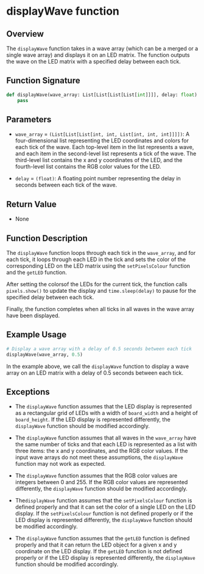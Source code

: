 # displayWave function

## Overview

The `displayWave` function takes in a wave array (which can be a merged or a single wave array) and displays it on an LED matrix. The function outputs the wave on the LED matrix with a specified delay between each tick.

## Function Signature

```py
def displayWave(wave_array: List[List[List[List[int]]]], delay: float) -> None:
    pass
```

## Parameters

- `wave_array` = `(List[List[List[int, int, List[int, int, int]]]])`: A four-dimensional list representing the LED coordinates and colors for each tick of the wave. Each top-level item in the list represents a wave, and each item in the second-level list represents a tick of the wave. The third-level list contains the x and y coordinates of the LED, and the fourth-level list contains the RGB color values for the LED.

- `delay` = `(float)`: A floating point number representing the delay in seconds between each tick of the wave.

## Return Value

- None

## Function Description

The `displayWave` function loops through each tick in the `wave_array`, and for each tick, it loops through each LED in the tick and sets the color of the corresponding LED on the LED matrix using the `setPixelsColour` function and the `getLED` function.

After setting the colorsof the LEDs for the current tick, the function calls `pixels.show()` to update the display and `time.sleep(delay)` to pause for the specified delay between each tick.

Finally, the function completes when all ticks in all waves in the wave array have been displayed.

## Example Usage

```py
# Display a wave array with a delay of 0.5 seconds between each tick
displayWave(wave_array, 0.5)
```

In the example above, we call the `displayWave` function to display a wave array on an LED matrix with a delay of 0.5 seconds between each tick.

## Exceptions

- The `displayWave` function assumes that the LED display is represented as a rectangular grid of LEDs with a width of `board_width` and a height of `board_height`. If the LED display is represented differently, the `displayWave` function should be modified accordingly.

- The `displayWave` function assumes that all waves in the `wave_array` have the same number of ticks and that each LED is represented as a list with three items: the x and y coordinates, and the RGB color values. If the input wave arrays do not meet these assumptions, the `displayWave` function may not work as expected.

- The `displayWave` function assumes that the RGB color values are integers between 0 and 255. If the RGB color values are represented differently, the `displayWave` function should be modified accordingly.

- The`displayWave` function assumes that the `setPixelsColour` function is defined properly and that it can set the color of a single LED on the LED display. If the `setPixelsColour` function is not defined properly or if the LED display is represented differently, the `displayWave` function should be modified accordingly.

- The `displayWave` function assumes that the `getLED` function is defined properly and that it can return the LED object for a given x and y coordinate on the LED display. If the `getLED` function is not defined properly or if the LED display is represented differently, the `displayWave` function should be modified accordingly.
